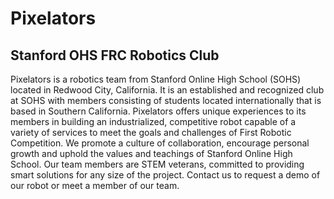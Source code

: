 # Pixelators
## Stanford OHS FRC Robotics Club

Pixelators is a robotics team from Stanford Online High School (SOHS) located in Redwood City, California. It is an established and recognized club at SOHS with members consisting of students located internationally that is based in Southern California. Pixelators offers unique experiences to its members in building an industrialized, competitive robot capable of a variety of services to meet the goals and challenges of First Robotic Competition. We promote a culture of collaboration, encourage personal growth and uphold the values and teachings of Stanford Online High School. Our team members are STEM veterans, committed to providing smart solutions for any size of the project. Contact us to request a demo of our robot or meet a member of our team.
